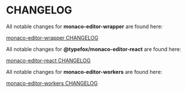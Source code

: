 # CHANGELOG

All notable changes for **monaco-editor-wrapper** are found here:

[monaco-editor-wrapper CHANGELOG](./packages/monaco-editor-wrapper/CHANGELOG.md)

All notable changes for **@typefox/monaco-editor-react** are found here:

[monaco-editor-react CHANGELOG](./packages/monaco-editor-react/CHANGELOG.md)

All notable changes for **monaco-editor-workers** are found here:

[monaco-editor-workers CHANGELOG](./packages/monaco-editor-workers/CHANGELOG.md)
